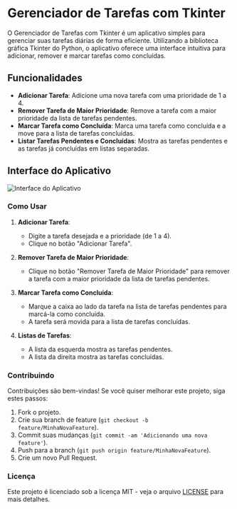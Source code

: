 # Gerenciador de Tarefas com Tkinter

O Gerenciador de Tarefas com Tkinter é um aplicativo simples para gerenciar suas tarefas diárias de forma eficiente. Utilizando a biblioteca gráfica Tkinter do Python, o aplicativo oferece uma interface intuitiva para adicionar, remover e marcar tarefas como concluídas.

## Funcionalidades

- **Adicionar Tarefa**: Adicione uma nova tarefa com uma prioridade de 1 a 4.
- **Remover Tarefa de Maior Prioridade**: Remove a tarefa com a maior prioridade da lista de tarefas pendentes.
- **Marcar Tarefa como Concluída**: Marca uma tarefa como concluída e a move para a lista de tarefas concluídas.
- **Listar Tarefas Pendentes e Concluídas**: Mostra as tarefas pendentes e as tarefas já concluídas em listas separadas.

## Interface do Aplicativo

![Interface do Aplicativo]('imagem/tkinter.png')

### Como Usar

1. **Adicionar Tarefa**:
   - Digite a tarefa desejada e a prioridade (de 1 a 4).
   - Clique no botão "Adicionar Tarefa".

2. **Remover Tarefa de Maior Prioridade**:
   - Clique no botão "Remover Tarefa de Maior Prioridade" para remover a tarefa com a maior prioridade da lista de tarefas pendentes.

3. **Marcar Tarefa como Concluída**:
   - Marque a caixa ao lado da tarefa na lista de tarefas pendentes para marcá-la como concluída.
   - A tarefa será movida para a lista de tarefas concluídas.

4. **Listas de Tarefas**:
   - A lista da esquerda mostra as tarefas pendentes.
   - A lista da direita mostra as tarefas concluídas.

### Contribuindo

Contribuições são bem-vindas! Se você quiser melhorar este projeto, siga estes passos:

1. Fork o projeto.
2. Crie sua branch de feature (`git checkout -b feature/MinhaNovaFeature`).
3. Commit suas mudanças (`git commit -am 'Adicionando uma nova feature'`).
4. Push para a branch (`git push origin feature/MinhaNovaFeature`).
5. Crie um novo Pull Request.

### Licença

Este projeto é licenciado sob a licença MIT - veja o arquivo [LICENSE](LICENSE) para mais detalhes.
